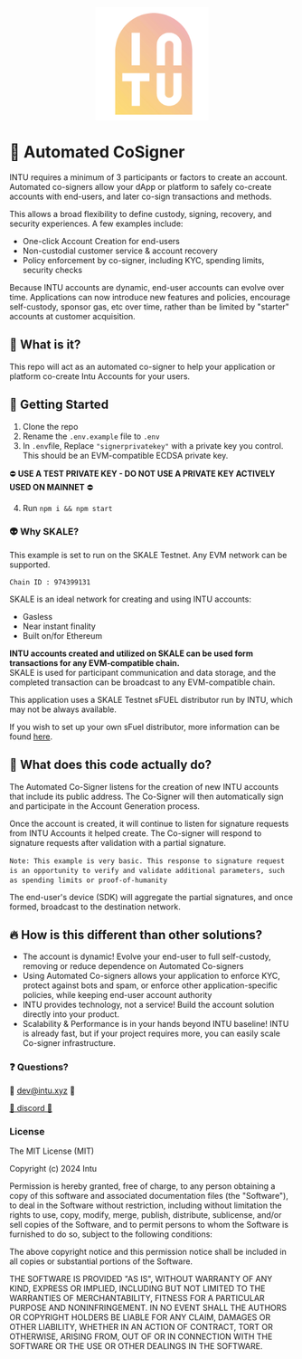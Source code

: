 <p align="center">
<img src="Door_INTU_Grad_Trans.png" alt="drawing" width="200" style="margin:0 auto; display:block;"/>
</p>

# :robot: Automated CoSigner
INTU requires a minimum of 3 participants or factors to create an account. Automated co-signers allow your dApp or platform to safely co-create accounts with end-users, and later co-sign transactions and methods.

This allows a broad flexibility to define custody, signing, recovery, and security experiences. A few examples include: 

- One-click Account Creation for end-users
- Non-custodial customer service & account recovery
- Policy enforcement by co-signer, including KYC, spending limits, security checks

Because INTU accounts are dynamic, end-user accounts can evolve over time. Applications can now introduce new features and policies, encourage self-custody, sponsor gas, etc over time, rather than be limited by "starter" accounts at customer acquisition. 

## :tada: What is it?
This repo will act as an automated co-signer to help your application or platform co-create Intu Accounts for your users.

## :rocket: Getting Started

1. Clone the repo
2. Rename the ```.env.example``` file to ```.env```
3. In ```.env```file, Replace ```"signerprivatekey"``` with a private key you control. This should be an EVM-compatible ECDSA private key.

:no_entry: **USE A TEST PRIVATE KEY - DO NOT USE A PRIVATE KEY ACTIVELY USED ON MAINNET** :no_entry:

4. Run ```npm i && npm start```


### :alien: Why SKALE?
This example is set to run on the SKALE Testnet. Any EVM network can be supported.
```
Chain ID : 974399131
```
SKALE is an ideal network for creating and using INTU accounts: 
- Gasless
- Near instant finality
- Built on/for Ethereum

**INTU accounts created and utilized on SKALE can be used form transactions for any EVM-compatible chain.**  
SKALE is used for participant communication and data storage, and the completed transaction can be broadcast to any EVM-compatible chain.
 
This application uses a SKALE Testnet sFUEL distributor run by INTU, which may not be always available. 

If you wish to set up your own sFuel distributor, more information can be found [here](https://docs.skale.network/infrastructure/sfuel-api-distribution).

## :wrench: What does this code actually do?
The Automated Co-Signer listens for the creation of new INTU accounts that include its public address. The Co-Signer will then automatically sign and participate in the Account Generation process.
  
Once the account is created, it will continue to listen for signature requests from INTU Accounts it helped create. The Co-signer will respond to signature requests after validation with a partial signature.

```Note: This example is very basic. This response to signature request is an opportunity to verify and validate additional parameters, such as spending limits or proof-of-humanity```

The end-user's device (SDK) will aggregate the partial signatures, and once formed, broadcast to the destination network.

## :fire: How is this different than other solutions?
- The account is dynamic! Evolve your end-user to full self-custody, removing or reduce dependence on Automated Co-signers
- Using Automated Co-signers allows your application to enforce KYC, protect against bots and spam, or enforce other application-specific policies, while keeping end-user account authority
- INTU provides technology, not a service! Build the account solution directly into your product.
- Scalability & Performance is in your hands beyond INTU baseline! INTU is already fast, but if your project requires more, you can easily scale Co-signer infrastructure. 

### :question: Questions? 
:email: <dev@intu.xyz> :email:

[🏮 discord 🏮](https://discord.gg/sc9SjTewph)

### License
 
The MIT License (MIT)

Copyright (c) 2024 Intu

Permission is hereby granted, free of charge, to any person obtaining a copy of this software and associated documentation files (the "Software"), to deal in the Software without restriction, including without limitation the rights to use, copy, modify, merge, publish, distribute, sublicense, and/or sell copies of the Software, and to permit persons to whom the Software is furnished to do so, subject to the following conditions:

The above copyright notice and this permission notice shall be included in all copies or substantial portions of the Software.

THE SOFTWARE IS PROVIDED "AS IS", WITHOUT WARRANTY OF ANY KIND, EXPRESS OR IMPLIED, INCLUDING BUT NOT LIMITED TO THE WARRANTIES OF MERCHANTABILITY, FITNESS FOR A PARTICULAR PURPOSE AND NONINFRINGEMENT. IN NO EVENT SHALL THE AUTHORS OR COPYRIGHT HOLDERS BE LIABLE FOR ANY CLAIM, DAMAGES OR OTHER LIABILITY, WHETHER IN AN ACTION OF CONTRACT, TORT OR OTHERWISE, ARISING FROM, OUT OF OR IN CONNECTION WITH THE SOFTWARE OR THE USE OR OTHER DEALINGS IN THE SOFTWARE.
